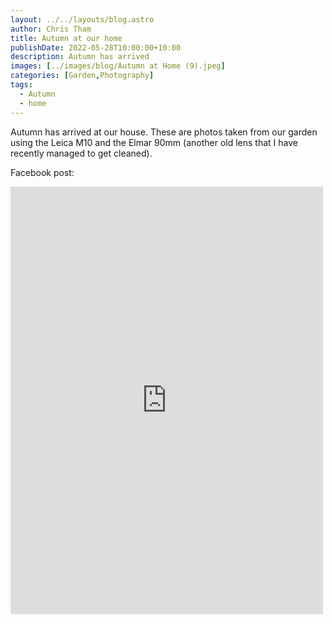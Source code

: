 ```yaml
---
layout: ../../layouts/blog.astro
author: Chris Tham
title: Autumn at our home
publishDate: 2022-05-28T10:00:00+10:00
description: Autumn has arrived
images: [../images/blog/Autumn at Home (9).jpeg]
categories: [Garden,Photography]
tags:
  - Autumn
  - home
---
```


Autumn has arrived at our house. These are photos taken from our garden using the Leica M10 and the Elmar 90mm (another old lens that I have recently managed to get cleaned).

Facebook post:

<iframe src="https://www.facebook.com/plugins/post.php?href=https%3A%2F%2Fwww.facebook.com%2Fchris1.tham%2Fposts%2Fpfbid02i2voMVvPRaT57jRDBbaGAR9EiyJFtgHfXZWLYaG5uKd7d4AAubpqKnjpK5QV4hEol&show_text=true&width=500" width="500" height="684" style="border:none;overflow:hidden" scrolling="no" frameborder="0" allowfullscreen="true" allow="autoplay; clipboard-write; encrypted-media; picture-in-picture; web-share"></iframe>
